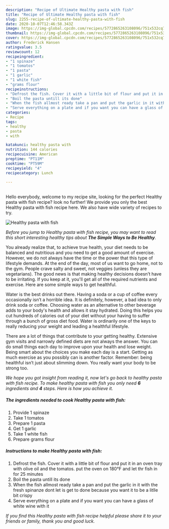 ```yaml
---
description: "Recipe of Ultimate Healthy pasta with fish"
title: "Recipe of Ultimate Healthy pasta with fish"
slug: 2255-recipe-of-ultimate-healthy-pasta-with-fish
date: 2020-10-07T12:46:58.343Z
image: https://img-global.cpcdn.com/recipes/5772865263108096/751x532cq70/healthy-pasta-with-fish-recipe-main-photo.jpg
thumbnail: https://img-global.cpcdn.com/recipes/5772865263108096/751x532cq70/healthy-pasta-with-fish-recipe-main-photo.jpg
cover: https://img-global.cpcdn.com/recipes/5772865263108096/751x532cq70/healthy-pasta-with-fish-recipe-main-photo.jpg
author: Frederick Hansen
ratingvalue: 3.5
reviewcount: 12
recipeingredient:
- "1 spinaze"
- "1 tomatos"
- "1 pasta"
- "1 garlic"
- "1 white fish"
- "grams flour"
recipeinstructions:
- "Defrost the fish. Cover it with a little bit of flour and put it in an oven tray with olive oil and the tomatos. put the oven on 180°F and let thr fish in for 25 minutes"
- "Boil the pasta untill its done"
- "When the fish allmost ready take a pan and put the garlic in it with the fresh spinanze dont let is get to done because you want it to be a litlle bit crispy"
- "Serve everything on a plate and if you want you can have a glass of white wine with it"
categories:
- Recipe
tags:
- healthy
- pasta
- with

katakunci: healthy pasta with 
nutrition: 144 calories
recipecuisine: American
preptime: "PT11M"
cooktime: "PT59M"
recipeyield: "4"
recipecategory: Lunch

---
```

<br>
Hello everybody, welcome to my recipe site, looking for the perfect Healthy pasta with fish recipe? look no further! We provide you only the best Healthy pasta with fish recipe here. We also have wide variety of recipes to try.
<br>


![Healthy pasta with fish](https://img-global.cpcdn.com/recipes/5772865263108096/751x532cq70/healthy-pasta-with-fish-recipe-main-photo.jpg)

<i>Before you jump to Healthy pasta with fish recipe, you may want to read this short interesting healthy tips about <strong>The Simple Ways to Be Healthy</strong>.</i>

You already realize that, to achieve true health, your diet needs to be balanced and nutritious and you need to get a good amount of exercise. However, we do not always have the time or the power that this type of lifestyle demands. At the end of the day, most of us want to go home, not to the gym. People crave salty and sweet, not veggies (unless they are vegetarians). The good news is that making healthy decisions doesn’t have to be irritating. If you keep at it, you'll get all of the required nutrients and exercise. Here are some simple ways to get healthful.

Water is the best drinks out there. Having a soda or a cup of coffee every occasionally isn’t a horrible idea. It is definitely, however, a bad idea to only drink soda or coffee. Choosing water as an alternative to other beverage adds to your body's health and allows it stay hydrated. Doing this helps you cut hundreds of calories out of your diet without your having to suffer through a bunch of gross diet food. Water is ordinarily one of the keys to really reducing your weight and leading a healthful lifestyle.

There are a lot of things that contribute to your getting healthy. Extensive gym visits and narrowly defined diets are not always the answer. You can do small things each day to improve upon your health and lose weight. Being smart about the choices you make each day is a start. Getting as much exercise as you possibly can is another factor. Remember: being healthful isn’t just about slimming down. You really want your body to be strong too. 


<i>We hope you got insight from reading it, now let's go back to healthy pasta with fish recipe. To make healthy pasta with fish you only need <strong>6</strong> ingredients and <strong>4</strong> steps. Here is how you achieve it.
</i>

##### The ingredients needed to cook Healthy pasta with fish:

1. Provide 1 spinaze
1. Take 1 tomatos
1. Prepare 1 pasta
1. Get 1 garlic
1. Take 1 white fish
1. Prepare grams flour


##### Instructions to make Healthy pasta with fish:

1. Defrost the fish. Cover it with a little bit of flour and put it in an oven tray with olive oil and the tomatos. put the oven on 180°F and let thr fish in for 25 minutes
1. Boil the pasta untill its done
1. When the fish allmost ready take a pan and put the garlic in it with the fresh spinanze dont let is get to done because you want it to be a litlle bit crispy
1. Serve everything on a plate and if you want you can have a glass of white wine with it


<i>If you find this Healthy pasta with fish recipe helpful please share it to your friends or family, thank you and good luck.</i>
